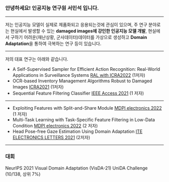 ### 안녕하세요! 인공지능 연구원 서민석 입니다.

----

저는 인공지능 모델이 실제로 제품화되고 응용되는것에 관심이 있으며, 주 연구 분야로는 현실에서 발생할 수 있는 **damaged images에 강인한 인공지능 모델 개발**, 현실에서 구하기 어려운(재난상황, 군사데이터)데이터를 가상으로 생성하고 **Domain Adaptation**을 통하여 극복하는 연구 등이 있습니다.

----

저의 대표 연구는 아래와 같습니다.
- A Self-Supervised Sampler for Efficient Action Recognition: Real-World Applications in Surveillance Systems [RAL with ICRA2022](-) (1저자)
- OCR-based Inventory Management Algorithms Robust to Damaged Images [ICRA2021](-) (1저자)
- Sequential Feature Filtering Classifier [IEEE Access 2021](https://ieeexplore.ieee.org/abstract/document/9459741) (1 저자)
----
- Exploiting Features with Split-and-Share Module [MDPI electronics 2022](-) (1 저자)
- Multi-Task Learning with Task-Specific Feature Filtering in Low-Data Condition [MDPI electronics 2022](-) (2 저자)
- Head Pose-free Gaze Estimation Using Domain Adaptation [ITE ELECTRONICS LETTERS 2021](https://ietresearch.onlinelibrary.wiley.com/doi/full/10.1049/ell2.12247) (2저자)

----
### 대회
NeurIPS 2021 Visual Domain Adaptation (VisDA-21) UniDA Challenge (10/138, 상위 7%)
